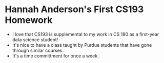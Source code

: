 # Hannah Anderson's First CS193 Homework
- I love that CS193 is supplemental to my work in CS 180 as a first-year data science student!
- It's nice to have a class taught by Purdue students that have gone through similar courses.
- It's a time committment for once a week.
